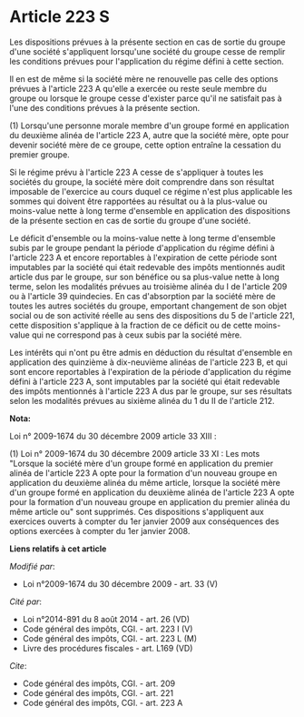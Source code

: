 # Article 223 S

Les dispositions prévues à la présente section en cas de sortie du groupe d'une société s'appliquent lorsqu'une société du
groupe cesse de remplir les conditions prévues pour l'application du régime défini à cette section. 

Il en est de même si la société mère ne renouvelle pas celle des options prévues à l'article 223 A qu'elle a exercée ou reste
seule membre du groupe ou lorsque le groupe cesse d'exister parce qu'il ne satisfait pas à l'une des conditions prévues à la
présente section. 

(1) Lorsqu'une personne morale membre d'un groupe formé en application du deuxième alinéa de l'article 223 A, autre que la
société mère, opte pour devenir société mère de ce groupe, cette option entraîne la cessation du premier groupe. 

Si le régime prévu à l'article 223 A cesse de s'appliquer à toutes les sociétés du groupe, la société mère doit comprendre
dans son résultat imposable de l'exercice au cours duquel ce régime n'est plus applicable les sommes qui doivent être
rapportées au résultat ou à la plus-value ou moins-value nette à long terme d'ensemble en application des dispositions de la
présente section en cas de sortie du groupe d'une société. 

Le déficit d'ensemble ou la moins-value nette à long terme d'ensemble subis par le groupe pendant la période d'application du
régime défini à l'article 223 A et encore reportables à l'expiration de cette période sont imputables par la société qui
était redevable des impôts mentionnés audit article dus par le groupe, sur son bénéfice ou sa plus-value nette à long terme,
selon les modalités prévues au troisième alinéa du I de l'article 209 ou à l'article 39 quindecies. En cas d'absorption par
la société mère de toutes les autres sociétés du groupe, emportant changement de son objet social ou de son activité réelle
au sens des dispositions du 5 de l'article 221, cette disposition s'applique à la fraction de ce déficit ou de cette moins-
value qui ne correspond pas à ceux subis par la société mère. 

Les intérêts qui n'ont pu être admis en déduction du résultat d'ensemble en application des quinzième à dix-neuvième alinéas
de l'article 223 B, et qui sont encore reportables à l'expiration de la période d'application du régime défini à l'article
223 A, sont imputables par la société qui était redevable des impôts mentionnés à l'article 223 A dus par le groupe, sur ses
résultats selon les modalités prévues au sixième alinéa du 1 du II de l'article 212.

**Nota:**

Loi n° 2009-1674 du 30 décembre 2009 article 33 XIII : 

(1) Loi n° 2009-1674 du 30 décembre 2009 article 33 XI : Les mots "Lorsque la société mère d'un groupe formé en application
du premier alinéa de l'article 223 A opte pour la formation d'un nouveau groupe en application du deuxième alinéa du même
article, lorsque la société mère d'un groupe formé en application du deuxième alinéa de l'article 223 A opte pour la
formation d'un nouveau groupe en application du premier alinéa du même article ou" sont supprimés. Ces dispositions
s'appliquent aux exercices ouverts à compter du 1er janvier 2009 aux conséquences des options exercées à compter du 1er
janvier 2008.

**Liens relatifs à cet article**

_Modifié par_:

  - Loi n°2009-1674 du 30 décembre 2009 - art. 33 (V)

_Cité par_:

  - Loi n°2014-891 du 8 août 2014 - art. 26 (VD)
  - Code général des impôts, CGI. - art. 223 I (V)
  - Code général des impôts, CGI. - art. 223 L (M)
  - Livre des procédures fiscales - art. L169 (VD)

_Cite_:

  - Code général des impôts, CGI. - art. 209
  - Code général des impôts, CGI. - art. 221
  - Code général des impôts, CGI. - art. 223 A
